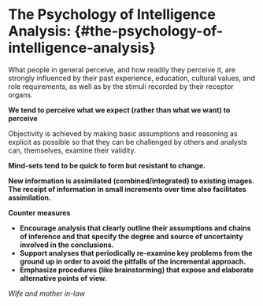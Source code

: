 # The Psychology of Intelligence Analysis: {#the-psychology-of-intelligence-analysis}

What people in general perceive, and how readily they perceive it, are strongly influenced by their past experience, education, cultural values, and role requirements, as well as by the stimuli recorded by their receptor organs.

**We tend to perceive what we expect (rather than what we want) to perceive**

Objectivity is achieved by making basic assumptions and reasoning as explicit as possible so that they can be challenged by others and analysts can, themselves, examine their validity.

**Mind-sets tend to be quick to form but resistant to change.**

**New information is assimilated (combined/integrated) to existing images.** **The receipt of information in small increments over time also facilitates assimilation.**

**Counter measures**

*   **Encourage analysis that clearly outline their assumptions and chains of inference and that specify the degree and source of uncertainty involved in the conclusions.**
*   **Support analyses that periodically re-examine key problems from the ground up in order to avoid the pitfalls of the incremental approach.**
*   **Emphasize procedures (like brainstorming) that expose and elaborate alternative points of view.**

_Wife and mother in-law_